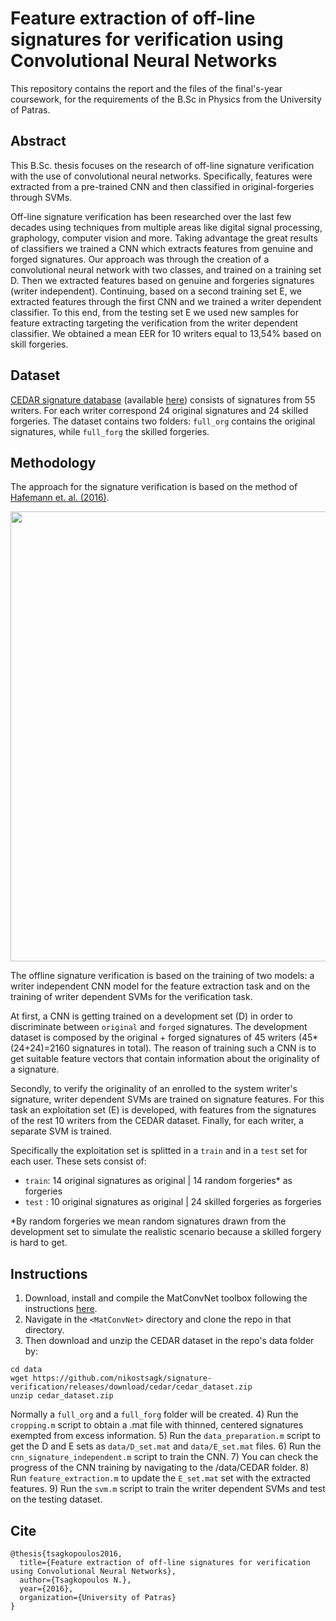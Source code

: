 # Feature extraction of off-line signatures for verification using Convolutional Neural Networks

This repository contains the report and the files of the final's-year coursework, for the requirements of the B.Sc in Physics from the University of Patras.


## Abstract
This B.Sc. thesis focuses on the research of off-line signature verification with the use of convolutional neural networks. Specifically, features were extracted from a pre-trained CNN and then classified in original-forgeries through SVMs.

Off-line signature verification has been researched over the last few decades using techniques from multiple areas like digital signal processing, graphology, computer vision and more. Taking advantage the great results of classifiers we trained a CNN which extracts features from genuine and forged signatures.
Our approach was through the creation of a convolutional neural network with two classes, and trained on a training set D. Then we extracted features based on genuine and forgeries signatures (writer independent). Continuing, based on a second training set E, we extracted features through the first CNN and we trained a writer dependent classifier.
To this end, from the testing set E we used new samples for feature extracting targeting the verification from the writer dependent classifier. We obtained a mean EER for 10 writers equal to 13,54% based on skill forgeries.

## Dataset
[CEDAR signature database](https://cedar.buffalo.edu/signature/) (available [here](https://github.com/nikostsagk/signature-verification/releases/download/cedar/cedar_dataset.zip)) consists of signatures from 55 writers. For each writer correspond 24 original signatures and 24 skilled forgeries. The dataset contains two folders: `full_org` contains the original signatures, while `full_forg` the skilled forgeries.

## Methodology
The approach for the signature verification is based on the method of [Hafemann et. al. (2016)](https://ieeexplore.ieee.org/abstract/document/7727521). 
<p align="center">
  <img src="https://github.com/nikostsagk/signature-verification/blob/master/image_1.gif" width="720">
</p>

The offline signature verification is based on the training of two models: a writer independent CNN model for the feature extraction task and on the training of writer dependent SVMs for the verification task.

At first, a CNN is getting trained on a development set (D) in order to discriminate between `original` and `forged` signatures. The development dataset is composed by the original + forged signatures of 45 writers (45*(24+24)=2160 signatures in total). The reason of training such a CNN is to get suitable feature vectors that contain information about the originality of a signature.

Secondly, to verify the originality of an enrolled to the system writer's signature, writer dependent SVMs are trained on signature features. For this task an exploitation set (E) is developed, with features from the signatures of the rest 10 writers from the CEDAR dataset. Finally, for each writer, a separate SVM is trained. 

Specifically the exploitation set is splitted in a `train` and in a `test` set for each user. These sets consist of:

  * `train`: 14 original signatures as original | 14 random forgeries* as forgeries
  * `test` : 10 original signatures as original | 24 skilled forgeries as forgeries
  
  *By random forgeries we mean random signatures drawn from the development set to simulate the realistic scenario because a skilled forgery is hard to get. 

## Instructions
1) Download, install and compile the MatConvNet toolbox following the instructions [here](http://www.vlfeat.org/matconvnet/install/).
2) Navigate in the `<MatConvNet>` directory and clone the repo in that directory.
3) Then download and unzip the CEDAR dataset in the repo's data folder by:
```
cd data
wget https://github.com/nikostsagk/signature-verification/releases/download/cedar/cedar_dataset.zip
unzip cedar_dataset.zip
```
Normally a `full_org` and a `full_forg` folder will be created.
4) Run the `cropping.m` script to obtain a .mat file with thinned, centered signatures exempted from excess information.
5) Run the `data_preparation.m` script to get the D and E sets as `data/D_set.mat` and `data/E_set.mat` files.
6) Run the `cnn_signature_independent.m` script to train the CNN.
7) You can check the progress of the CNN training by navigating to the <MatConvNet>/data/CEDAR folder.
8) Run `feature_extraction.m` to update the `E_set.mat` set with the extracted features.
9) Run the `svm.m` script to train the writer dependent SVMs and test on the testing dataset.

## Cite
```
@thesis{tsagkopoulos2016,
  title={Feature extraction of off-line signatures for verification using Convolutional Neural Networks},
  author={Tsagkopoulos N.},
  year={2016},
  organization={University of Patras}
}
```
